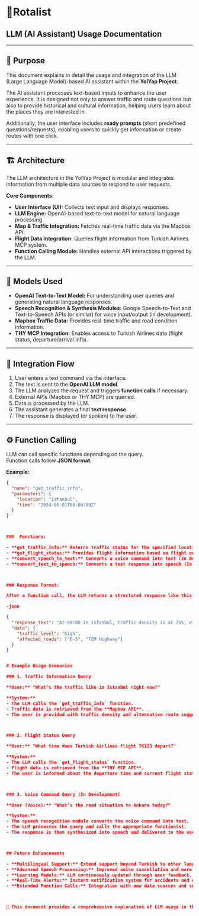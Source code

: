 
# 👀Rotalist

## LLM (AI Assistant) Usage Documentation 

---

## 🎯 Purpose
This document explains in detail the usage and integration of the LLM (Large Language Model)-based AI assistant within the **YolYap Project**.   

The AI assistant processes text-based inputs to enhance the user experience. It is designed not only to answer traffic and route questions but also to provide historical and cultural information, helping users learn about the places they are interested in.  

Additionally, the user interface includes **ready prompts** (short predefined questions/requests), enabling users to quickly get information or create routes with one click.  

---


## 🏗️ Architecture
The LLM architecture in the YolYap Project is modular and integrates information from multiple data sources to respond to user requests.  

**Core Components**:  
- **User Interface (UI):** Collects text input and displays responses.  
- **LLM Engine:** OpenAI-based text-to-text model for natural language processing.  
- **Map & Traffic Integration:** Fetches real-time traffic data via the Mapbox API.  
- **Flight Data Integration:** Queries flight information from Turkish Airlines MCP system.  
- **Function Calling Module:** Handles external API interactions triggered by the LLM.  

---

## 🤖 Models Used
- **OpenAI Text-to-Text Model:** For understanding user queries and generating natural language responses.  
- **Speech Recognition & Synthesis Modules:** Google Speech-to-Text and Text-to-Speech APIs (or similar) for voice input/output (in development).  
- **Mapbox Traffic Data:** Provides real-time traffic and road condition information.  
- **THY MCP Integration:** Enables access to Turkish Airlines data (flight status, departure/arrival info).  

---

## 🔗 Integration Flow
1. User enters a text command via the interface.  
2. The text is sent to the **OpenAI LLM model**.  
3. The LLM analyzes the request and triggers **function calls** if necessary.  
4. External APIs (Mapbox or THY MCP) are queried.  
5. Data is processed by the LLM.  
6. The assistant generates a final **text response**.  
7. The response is displayed (or spoken) to the user.  

---


## ⚙️ Function Calling

LLM can call specific functions depending on the query.  
Function calls follow **JSON format**:  

**Example:**
```json
{
  "name": "get_traffic_info",
  "parameters": {
    "location": "Istanbul",
    "time": "2024-06-01T08:00:00Z"
  }
}



###  Functions:

- **get_traffic_info:** Returns traffic status for the specified location and time.  
- **get_flight_status:** Provides flight information based on flight number or date.  
- **convert_speech_to_text:** Converts a voice command into text (In Development).  
- **convert_text_to_speech:** Converts a text response into speech (In Development).  



### Response Format:

After a function call, the LLM returns a structured response like this:

-json

{
  "response_text": "At 08:00 in Istanbul, traffic density is at 75%, with slowdowns observed on major roads.",
  "data": {
    "traffic_level": "high",
    "affected_roads": ["E-5", "TEM Highway"]
  }
}


# Example Usage Scenarios

### 1. Traffic Information Query

**User:** "What’s the traffic like in Istanbul right now?"

**System:**
- The LLM calls the `get_traffic_info` function.  
- Traffic data is retrieved from the **Mapbox API**.  
- The user is provided with traffic density and alternative route suggestions.  



### 2. Flight Status Query

**User:** "What time does Turkish Airlines flight TK123 depart?"

**System:**
- The LLM calls the `get_flight_status` function.  
- Flight data is retrieved from the **THY MCP API**.  
- The user is informed about the departure time and current flight status.  



### 3. Voice Command Query (In Development)

**User (Voice):** "What’s the road situation to Ankara today?"

**System:**
- The speech recognition module converts the voice command into text.  
- The LLM processes the query and calls the appropriate function(s).  
- The response is then synthesized into speech and delivered to the user.  



## Future Enhancements

- **Multilingual Support:** Extend support beyond Turkish to other languages.  
- **Advanced Speech Processing:** Improved noise cancellation and more natural speech synthesis.  
- **Learning Models:** LLM continuously updated through user feedback.  
- **Real-Time Alerts:** Instant notification system for accidents and emergencies.  
- **Extended Function Calls:** Integration with new data sources and services.  



📖 This document provides a comprehensive explanation of LLM usage in the **YolYap Project** and serves as a guide for new developers joining the project.  






